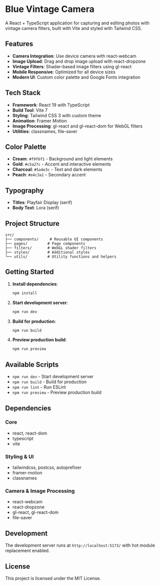 # Blue Vintage Camera

A React + TypeScript application for capturing and editing photos with vintage camera filters, built with Vite and styled with Tailwind CSS.

## Features

- **Camera Integration**: Use device camera with react-webcam
- **Image Upload**: Drag and drop image upload with react-dropzone
- **Vintage Filters**: Shader-based image filters using gl-react
- **Mobile Responsive**: Optimized for all device sizes
- **Modern UI**: Custom color palette and Google Fonts integration

## Tech Stack

- **Framework**: React 19 with TypeScript
- **Build Tool**: Vite 7
- **Styling**: Tailwind CSS 3 with custom theme
- **Animation**: Framer Motion
- **Image Processing**: gl-react and gl-react-dom for WebGL filters
- **Utilities**: classnames, file-saver

## Color Palette

- **Cream**: `#f9f6f1` - Background and light elements
- **Gold**: `#c5a27c` - Accent and interactive elements  
- **Charcoal**: `#5a4e3c` - Text and dark elements
- **Peach**: `#e4c3a1` - Secondary accent

## Typography

- **Titles**: Playfair Display (serif)
- **Body Text**: Lora (serif)

## Project Structure

```
src/
├── components/     # Reusable UI components
├── pages/         # Page components
├── filters/       # WebGL shader filters
├── styles/        # Additional styles
└── utils/         # Utility functions and helpers
```

## Getting Started

1. **Install dependencies**:
   ```bash
   npm install
   ```

2. **Start development server**:
   ```bash
   npm run dev
   ```

3. **Build for production**:
   ```bash
   npm run build
   ```

4. **Preview production build**:
   ```bash
   npm run preview
   ```

## Available Scripts

- `npm run dev` - Start development server
- `npm run build` - Build for production
- `npm run lint` - Run ESLint
- `npm run preview` - Preview production build

## Dependencies

### Core
- react, react-dom
- typescript
- vite

### Styling & UI
- tailwindcss, postcss, autoprefixer
- framer-motion
- classnames

### Camera & Image Processing
- react-webcam
- react-dropzone
- gl-react, gl-react-dom
- file-saver

## Development

The development server runs at `http://localhost:5173/` with hot module replacement enabled.

## License

This project is licensed under the MIT License.
